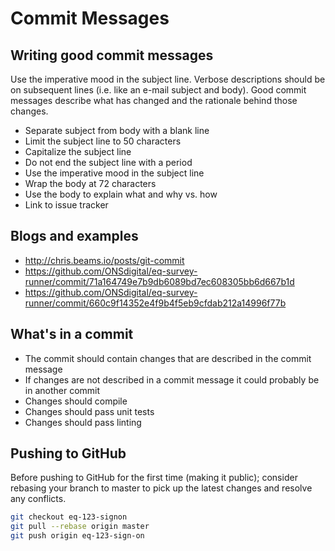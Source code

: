 # Commit Messages

## Writing good commit messages
Use the imperative mood in the subject line. Verbose descriptions should be on subsequent lines (i.e. like an e-mail subject and body).
Good commit messages describe what has changed and the rationale behind those changes.

* Separate subject from body with a blank line
* Limit the subject line to 50 characters
* Capitalize the subject line
* Do not end the subject line with a period
* Use the imperative mood in the subject line
* Wrap the body at 72 characters
* Use the body to explain what and why vs. how
* Link to issue tracker

## Blogs and examples

* http://chris.beams.io/posts/git-commit
* https://github.com/ONSdigital/eq-survey-runner/commit/71a164749e7b9db6089bd7ec608305bb6d667b1d
* https://github.com/ONSdigital/eq-survey-runner/commit/660c9f14352e4f9b4f5eb9cfdab212a14996f77b

## What's in a commit

* The commit should contain changes that are described in the commit message
* If changes are not described in a commit message it could probably be in another commit
* Changes should compile
* Changes should pass unit tests
* Changes should pass linting

## Pushing to GitHub

Before pushing to GitHub for the first time (making it public); consider rebasing your branch to master to pick up the latest changes and resolve any conflicts.

```bash
git checkout eq-123-signon
git pull --rebase origin master
git push origin eq-123-sign-on

```
